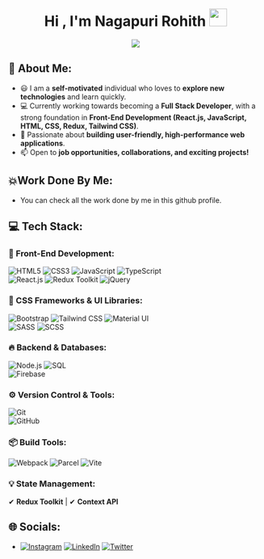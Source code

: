 <h1 align="center">Hi , I'm Nagapuri Rohith <img src="https://media.giphy.com/media/hvRJCLFzcasrR4ia7z/giphy.gif" width="35"></h1>
<p align="center">
<a href="https://github.com/Rohith-Nagapuri"><img src="https://readme-typing-svg.herokuapp.com?lines=Front+End+Developer;&center=true&width=500&height=30"></a>
</p>


## 💫 About Me:  
- 😃 I am a **self-motivated** individual who loves to **explore new technologies** and learn quickly.  
- 💻 Currently working towards becoming a **Full Stack Developer**, with a strong foundation in **Front-End Development (React.js, JavaScript, HTML, CSS, Redux, Tailwind CSS)**.  
- 🚀 Passionate about **building user-friendly, high-performance web applications**.  
- 📫 Open to **job opportunities, collaborations, and exciting projects!**  


## 💥Work Done By Me:
- You can check all the work done by me in this github profile.

## 💻 Tech Stack:  
### 🚀 Front-End Development:  
![HTML5](https://img.shields.io/badge/html5-%23E34F26.svg?style=for-the-badge&logo=html5&logoColor=white) 
![CSS3](https://img.shields.io/badge/css3-%231572B6.svg?style=for-the-badge&logo=css3&logoColor=white) 
![JavaScript](https://img.shields.io/badge/javascript-%23323330.svg?style=for-the-badge&logo=javascript&logoColor=%23F7DF1E) 
![TypeScript](https://img.shields.io/badge/TypeScript-%23007ACC.svg?style=for-the-badge&logo=typescript&logoColor=white)  
![React.js](https://img.shields.io/badge/react-%2320232a.svg?style=for-the-badge&logo=react&logoColor=%2361DAFB) 
![Redux Toolkit](https://img.shields.io/badge/redux-%23593d88.svg?style=for-the-badge&logo=redux&logoColor=white) 
![jQuery](https://img.shields.io/badge/jquery-%230769AD.svg?style=for-the-badge&logo=jquery&logoColor=white)  

### 🎨 CSS Frameworks & UI Libraries:  
![Bootstrap](https://img.shields.io/badge/bootstrap-%23563D7C.svg?style=for-the-badge&logo=bootstrap&logoColor=white) 
![Tailwind CSS](https://img.shields.io/badge/tailwindcss-%2338B2AC.svg?style=for-the-badge&logo=tailwind-css&logoColor=white) 
![Material UI](https://img.shields.io/badge/material--ui-%230081CB.svg?style=for-the-badge&logo=material-ui&logoColor=white)  
![SASS](https://img.shields.io/badge/sass-%23CC6699.svg?style=for-the-badge&logo=sass&logoColor=white) 
![SCSS](https://img.shields.io/badge/scss-%23CC6699.svg?style=for-the-badge&logo=sass&logoColor=white)  

### 🔥 Backend & Databases:  
![Node.js](https://img.shields.io/badge/node.js-%2343853D.svg?style=for-the-badge&logo=node.js&logoColor=white) 
![SQL](https://img.shields.io/badge/sql-%2300599C.svg?style=for-the-badge&logo=sqlite&logoColor=white)  
![Firebase](https://img.shields.io/badge/firebase-%23039BE5.svg?style=for-the-badge&logo=firebase)  


### ⚙️ Version Control & Tools:  
![Git](https://img.shields.io/badge/git-%23F05033.svg?style=for-the-badge&logo=git&logoColor=white)  
![GitHub](https://img.shields.io/badge/github-%23121011.svg?style=for-the-badge&logo=github&logoColor=white)  

### 📦 Build Tools:  
![Webpack](https://img.shields.io/badge/webpack-%238DD6F9.svg?style=for-the-badge&logo=webpack&logoColor=black) 
![Parcel](https://img.shields.io/badge/parcel-%23F7B93E.svg?style=for-the-badge&logo=parcel&logoColor=black) 
![Vite](https://img.shields.io/badge/Vite-%23646CFF.svg?style=for-the-badge&logo=vite&logoColor=white)  

### 💡 State Management:  
✔ **Redux Toolkit** | ✔ **Context API**  


## 🌐 Socials:
- [![Instagram](https://img.shields.io/badge/Instagram-%23E4405F.svg?logo=Instagram&logoColor=white)](https://instagram.com/bhavana_addepalli) [![LinkedIn](https://img.shields.io/badge/LinkedIn-%230077B5.svg?logo=linkedin&logoColor=white)](https://linkedin.com/in/addepalli-bhavana-001b62218/) [![Twitter](https://img.shields.io/badge/Twitter-%231DA1F2.svg?logo=Twitter&logoColor=white)](https://twitter.com/A__Bhavana) 




